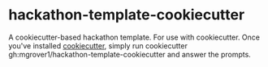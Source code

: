 # hackathon-template-cookiecutter
A cookiecutter-based hackathon template. For use with cookiecutter. Once you've installed [cookiecutter](https://cookiecutter.readthedocs.io/en/stable/README.html), simply run cookiecutter gh:mgrover1/hackathon-template-cookiecutter and answer the prompts.
